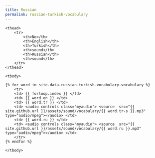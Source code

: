 ```yaml
---
title: Russian
permalink: russian-turkish-vocabulary
---
```


<div class="panel panel-default">

<table class="table table-bordered table-striped">
    <colgroup>
        <col class="col-xs-1">
        <col class="col-xs-2">
        <col class="col-xs-3">
        <col class="col-xs-1">
        <col class="col-xs-3">
        <col class="col-xs-1">
    </colgroup>

    <thead>
        <tr>
            <th>No</th>
            <th>English</th>
            <th>Turkish</th>
            <th>sound</th>
            <th>Russian</th>
            <th>sound</th>
        </tr>
    </thead>
    
    <tbody>
    
    {% for word in site.data.russian-turkish-vocabulary.vocabulary %}
        <tr>
        <td> {{ forloop.index }} </td>
        <td> {{ word.en }} </td>
        <td> {{ word.tr }} </td>
        <td> <audio controls class="myaudio"> <source  src="{{ site.github.url }}/assets/sound/vocabulary/{{ word.tr-s }}.mp3" type="audio/mpeg"></audio> </td>
        <td> {{ word.ru }} </td>
        <td> <audio controls class="myaudio"> <source  src="{{ site.github.url }}/assets/sound/vocabulary/{{ word.ru }}.mp3" type="audio/mpeg"></audio> </td>
        </tr>
    {% endfor %}

    </tbody>
</table>
</div>
